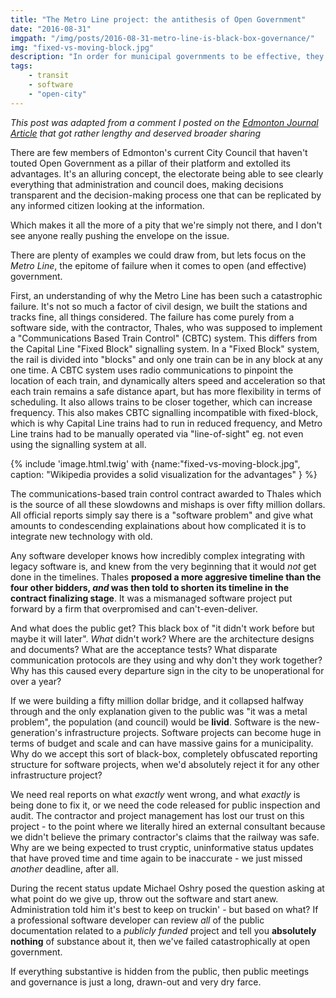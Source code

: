 ```yaml
---
title: "The Metro Line project: the antithesis of Open Government"
date: "2016-08-31"
imgpath: "/img/posts/2016-08-31-metro-line-is-black-box-governance/"
img: "fixed-vs-moving-block.jpg"
description: "In order for municipal governments to be effective, they MUST share nitty-gritty details about all projects, not just the successful and easy ones."
tags:
    - transit
    - software
    - "open-city"
---
```


*This post was adapted from a comment I posted on the [Edmonton Journal Article](http://edmontonjournal.com/news/local-news/update-on-the-metro-line-at-executive-committee) that got
rather lengthy and deserved broader sharing*

There are few members of Edmonton's current City Council that haven't touted Open Government as a pillar of their platform
and extolled its advantages. It's an alluring concept, the electorate being able to see clearly everything that administration
and council does, making decisions transparent and the decision-making process one that can be replicated by any informed
citizen looking at the information.

Which makes it all the more of a pity that we're simply not there, and I don't see anyone really pushing the envelope on the issue.

There are plenty of examples we could draw from, but lets focus on the *Metro Line*, the epitome of failure when it comes
to open (and effective) government.

First, an understanding of why the Metro Line has been such a catastrophic failure. It's not so much a factor of civil design,
we built the stations and tracks fine, all things considered. The failure has come purely from a software side, with the
contractor, Thales, who was supposed to implement a "Communications Based Train Control" (CBTC) system. This differs from
the Capital Line "Fixed Block" signalling system. In a "Fixed Block" system, the rail is divided into "blocks" and only one train
can be in any block at any one time. A CBTC system uses radio communications to pinpoint the location of each train, and dynamically
alters speed and acceleration so that each train remains a safe distance apart, but has more flexibility in terms of scheduling. It also allows
trains to be closer together, which can increase frequency. This also makes CBTC signalling incompatible with fixed-block, which is
why Capital Line trains had to run in reduced frequency, and Metro Line trains had to be manually operated via "line-of-sight" eg. not
even using the signalling system at all.

{% include 'image.html.twig' with {name:"fixed-vs-moving-block.jpg", caption: "Wikipedia provides a solid visualization for the advantages" } %}

The communications-based train control contract awarded to Thales which is the source of all these slowdowns and mishaps 
is over fifty million dollars. All official reports simply say there is a "software problem" and give what amounts to 
condescending explainations about how complicated it is to integrate new technology with old.

Any software developer knows how incredibly complex integrating with legacy software is, and knew from the very beginning 
that it would *not* get done in the timelines. Thales **proposed a more aggresive timeline than the four other bidders, *and* was then told to shorten its timeline in the contract finalizing stage**. 
It was a mismanaged software project put forward by a firm that overpromised and can't-even-deliver.

And what does the public get? This black box of "it didn't work before but maybe it will later". *What* didn't work? 
Where are the architecture designs and documents? What are the acceptance tests? What disparate communication 
protocols are they using and why don't they work together? Why has this caused every departure sign in the
city to be unoperational for over a year?

If we were building a fifty million dollar bridge, and it collapsed halfway through and the only explanation given to 
the public was "it was a metal problem", the population (and council) would be **livid**. Software is the new-generation's 
infrastructure projects. Software projects can become huge in terms of budget and scale and can have massive gains for a municipality. 
Why do we accept this sort of black-box, completely obfuscated reporting structure for software projects, when we'd absolutely reject it for any other infrastructure project?

We need real reports on what *exactly* went wrong, and what *exactly* is being done to fix it, or we need the code released for public inspection and audit. 
The contractor and project management has lost our trust on this project - to the point where we literally hired an 
external consultant because we didn't believe the primary contractor's claims that the railway was safe. 
Why are we being expected to trust cryptic, uninformative status updates that have proved time and time again to be inaccurate - we just missed *another* deadline, after all.

During the recent status update Michael Oshry posed the question asking at what point do we give up, throw out the software and start anew.
Administration told him it's best to keep on truckin' - but based on what? If a professional software developer can review 
*all* of the public documentation related to a *publicly funded* project and tell you **absolutely nothing** of substance
about it, then we've failed catastrophically at open government. 

If everything substantive is hidden from the public, then public meetings and governance is just a long, drawn-out and very dry farce.
